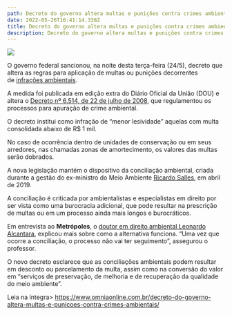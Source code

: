 ```yaml
---
path: Decreto do governo altera multas e punições contra crimes ambientais
date: 2022-05-26T16:41:14.338Z
title: Decreto do governo altera multas e punições contra crimes ambientais
description: Decreto do governo altera multas e punições contra crimes ambientais
---
```

<!--StartFragment-->

![](https://www.omniaonline.com.br/wp-content/uploads/2022/05/Site-LinkedIn-Facebook-16.png)

O governo federal sancionou, na noite desta terça-feira (24/5), decreto que altera as regras para aplicação de multas ou punições decorrentes de [infrações ambientais](https://www.metropoles.com/tag/crime-ambiental).

A medida foi publicada em edição extra do Diário Oficial da União (DOU) e altera o [Decreto nº 6.514, de 22 de julho de 2008](http://www.planalto.gov.br/ccivil_03/_ato2007-2010/2008/decreto/d6514.htm), que regulamentou os processos para apuração de crime ambiental.

O decreto institui como infração de “menor lesividade” aquelas com multa consolidada abaixo de R$ 1 mil.

No caso de ocorrência dentro de unidades de conservação ou em seus arredores, nas chamadas zonas de amortecimento, os valores das multas serão dobrados.

A nova legislação mantém o dispositivo da conciliação ambiental, criada durante a gestão do ex-ministro do Meio Ambiente [Ricardo Salles](https://www.metropoles.com/tag/ricardo-salles), em abril de 2019.

A conciliação é criticada por ambientalistas e especialistas em direito por ser vista como uma burocracia adicional, que pode resultar na prescrição de multas ou em um processo ainda mais longos e burocráticos.

Em entrevista ao **Metrópoles**, o [doutor em direito ambiental Leonardo Alcantara](https://www.metropoles.com/brasil/meio-ambiente-brasil/ibama-multa-ministerio-da-agricultura-por-infracao-ambiental), explicou mais sobre como a alternativa funciona. “Uma vez que ocorre a conciliação, o processo não vai ter seguimento”, assegurou o professor.

O novo decreto esclarece que as conciliações ambientais podem resultar em desconto ou parcelamento da multa, assim como na conversão do valor em “serviços de preservação, de melhoria e de recuperação da qualidade do meio ambiente”.

Leia na íntegra> https://www.omniaonline.com.br/decreto-do-governo-altera-multas-e-punicoes-contra-crimes-ambientais/

<!--EndFragment-->